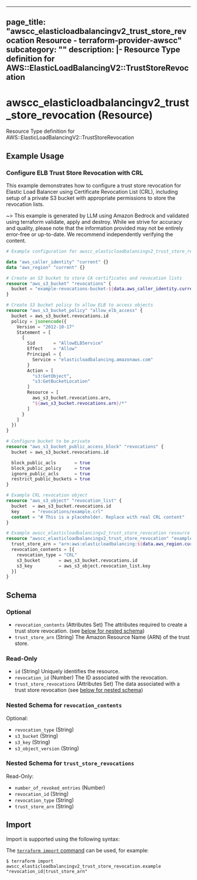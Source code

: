 
---
page_title: "awscc_elasticloadbalancingv2_trust_store_revocation Resource - terraform-provider-awscc"
subcategory: ""
description: |-
  Resource Type definition for AWS::ElasticLoadBalancingV2::TrustStoreRevocation
---

# awscc_elasticloadbalancingv2_trust_store_revocation (Resource)

Resource Type definition for AWS::ElasticLoadBalancingV2::TrustStoreRevocation

## Example Usage

### Configure ELB Trust Store Revocation with CRL

This example demonstrates how to configure a trust store revocation for Elastic Load Balancer using Certificate Revocation List (CRL), including setup of a private S3 bucket with appropriate permissions to store the revocation lists.

~> This example is generated by LLM using Amazon Bedrock and validated using terraform validate, apply and destroy. While we strive for accuracy and quality, please note that the information provided may not be entirely error-free or up-to-date. We recommend independently verifying the content.

```terraform
# Example configuration for awscc_elasticloadbalancingv2_trust_store_revocation

data "aws_caller_identity" "current" {}
data "aws_region" "current" {}

# Create an S3 bucket to store CA certificates and revocation lists
resource "aws_s3_bucket" "revocations" {
  bucket = "example-revocations-bucket-${data.aws_caller_identity.current.account_id}"
}

# Create S3 bucket policy to allow ELB to access objects
resource "aws_s3_bucket_policy" "allow_elb_access" {
  bucket = aws_s3_bucket.revocations.id
  policy = jsonencode({
    Version = "2012-10-17"
    Statement = [
      {
        Sid       = "AllowELBService"
        Effect    = "Allow"
        Principal = {
          Service = "elasticloadbalancing.amazonaws.com"
        }
        Action = [
          "s3:GetObject",
          "s3:GetBucketLocation"
        ]
        Resource = [
          aws_s3_bucket.revocations.arn,
          "${aws_s3_bucket.revocations.arn}/*"
        ]
      }
    ]
  })
}

# Configure bucket to be private
resource "aws_s3_bucket_public_access_block" "revocations" {
  bucket = aws_s3_bucket.revocations.id

  block_public_acls       = true
  block_public_policy     = true
  ignore_public_acls      = true
  restrict_public_buckets = true
}

# Example CRL revocation object
resource "aws_s3_object" "revocation_list" {
  bucket  = aws_s3_bucket.revocations.id
  key     = "revocations/example.crl"
  content = "# This is a placeholder. Replace with real CRL content"
}

# Example awscc_elasticloadbalancingv2_trust_store_revocation resource
resource "awscc_elasticloadbalancingv2_trust_store_revocation" "example" {
  trust_store_arn = "arn:aws:elasticloadbalancing:${data.aws_region.current.name}:${data.aws_caller_identity.current.account_id}:truststore/example-trust-store"
  revocation_contents = [{
    revocation_type = "CRL"
    s3_bucket       = aws_s3_bucket.revocations.id
    s3_key          = aws_s3_object.revocation_list.key
  }]
}
```

<!-- schema generated by tfplugindocs -->
## Schema

### Optional

- `revocation_contents` (Attributes Set) The attributes required to create a trust store revocation. (see [below for nested schema](#nestedatt--revocation_contents))
- `trust_store_arn` (String) The Amazon Resource Name (ARN) of the trust store.

### Read-Only

- `id` (String) Uniquely identifies the resource.
- `revocation_id` (Number) The ID associated with the revocation.
- `trust_store_revocations` (Attributes Set) The data associated with a trust store revocation (see [below for nested schema](#nestedatt--trust_store_revocations))

<a id="nestedatt--revocation_contents"></a>
### Nested Schema for `revocation_contents`

Optional:

- `revocation_type` (String)
- `s3_bucket` (String)
- `s3_key` (String)
- `s3_object_version` (String)


<a id="nestedatt--trust_store_revocations"></a>
### Nested Schema for `trust_store_revocations`

Read-Only:

- `number_of_revoked_entries` (Number)
- `revocation_id` (String)
- `revocation_type` (String)
- `trust_store_arn` (String)

## Import

Import is supported using the following syntax:

The [`terraform import` command](https://developer.hashicorp.com/terraform/cli/commands/import) can be used, for example:

```shell
$ terraform import awscc_elasticloadbalancingv2_trust_store_revocation.example "revocation_id|trust_store_arn"
```

